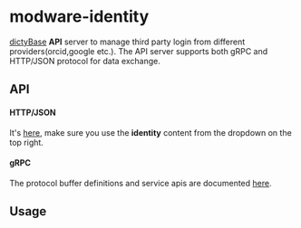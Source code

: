 # modware-identity
[dictyBase](http://dictybase.org) **API** server to manage third party login
from different providers(orcid,google etc.). The API server supports both gRPC
and HTTP/JSON protocol for data exchange.

## API
#### HTTP/JSON
It's [here](https://dictybase.github.io/dictybase-api), make sure you use the __identity__ content from the dropdown on the top right.
#### gRPC 
The protocol buffer definitions and service apis are documented
[here](https://github.com/dictyBase/dictybaseapis/tree/master/dictybase/identity).

## Usage
```
```

